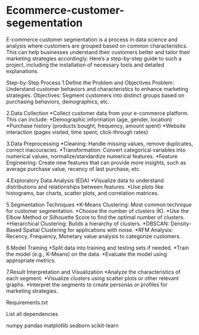 # Ecommerce-customer-segementation
E-commerce customer segmentation is a process in data science and analysis where customers are grouped based on common characteristics. This can help businesses understand their customers better and tailor their marketing strategies accordingly. Here’s a step-by-step guide to such a project, including the installation of necessary tools and detailed explanations.

Step-by-Step Process
1.Define the Problem and Objectives
Problem: Understand customer behaviors and characteristics to enhance marketing strategies.
Objectives: Segment customers into distinct groups based on purchasing behaviors, demographics, etc.

2.Data Collection
*Collect customer data from your e-commerce platform. This can include:
*Demographic information (age, gender, location)
*Purchase history (products bought, frequency, amount spent)
*Website interaction (pages visited, time spent, click-through rates)

3.Data Preprocessing
*Cleaning: Handle missing values, remove duplicates, correct inaccuracies.
*Transformation: Convert categorical variables into numerical values, normalize/standardize numerical features.
*Feature Engineering: Create new features that can provide more insights, such as average purchase value, recency of last purchase, etc.

4.Exploratory Data Analysis (EDA)
*Visualize data to understand distributions and relationships between features.
*Use plots like histograms, bar charts, scatter plots, and correlation matrices.

5.Segmentation Techniques
*K-Means Clustering: Most common technique for customer segmentation.
*Choose the number of clusters (K).
*Use the Elbow Method or Silhouette Score to find the optimal number of clusters.
*Hierarchical Clustering: Builds a hierarchy of clusters.
*DBSCAN: Density-Based Spatial Clustering for applications with noise.
*RFM Analysis: Recency, Frequency, Monetary value analysis to categorize customers.

6.Model Training
*Split data into training and testing sets if needed.
*Train the model (e.g., K-Means) on the data.
*Evaluate the model using appropriate metrics.

7.Result Interpretation and Visualization
*Analyze the characteristics of each segment.
*Visualize clusters using scatter plots or other relevant graphs.
*Interpret the segments to create personas or profiles for marketing strategies.


Requirements.txt

List all dependencies

numpy
pandas
matplotlib
seaborn
scikit-learn


